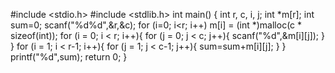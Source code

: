 #include <stdio.h>
#include <stdlib.h>
int main() {
     int r, c, i, j;
     int *m[r];
     int sum=0;
     scanf("%d%d",&r,&c);
     for (i=0; i<r; i++)
          m[i] = (int *)malloc(c * sizeof(int));
      for (i = 0; i <  r; i++){
             for (j = 0; j < c; j++){
                 scanf("%d",&m[i][j]);
                }                    
        } 
      for (i = 1; i <  r-1; i++){
             for (j = 1; j < c-1; j++){
                 sum=sum+m[i][j];
               }
        }     
 printf("%d",sum);
	   return 0;
}
